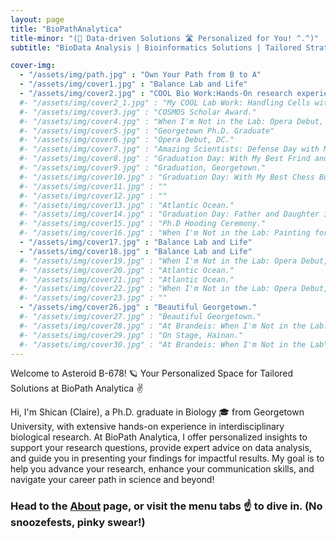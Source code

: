 ```yaml
---
layout: page
title: "BioPathAnalytica"
title-minor: "(🧬 Data-driven Solutions 🛣 Personalized for You! ^.^)"
subtitle: "BioData Analysis | Bioinformatics Solutions | Tailored Strategy to Empower Your Communication with PIs, Collaborators, and Yourself"

cover-img:
  - "/assets/img/path.jpg" : "Own Your Path from B to A"
  - "/assets/img/cover1.jpg" : "Balance Lab and Life"
  - "/assets/img/cover2.jpg" : "COOL Bio Work:Hands-On research experience"
  #- "/assets/img/cover2_1.jpg" : "My COOL Lab Work: Handling Cells with Liquid Nitrogen"
  #- "/assets/img/cover3.jpg" : "COSMOS Scholar Award."
  #- "/assets/img/cover4.jpg" : "When I'm Not in the Lab: Opera Debut, DC."
  #- "/assets/img/cover5.jpg" : "Georgetown Ph.D. Graduate"
  #- "/assets/img/cover6.jpg" : "Opera Debut, DC."
  #- "/assets/img/cover7.jpg" : "Amazing Scientists: Defense Day with My Multidisciplinary Committee at Georgetown"
  #- "/assets/img/cover8.jpg" : "Graduation Day: With My Best Frind and Colleague."
  #- "/assets/img/cover9.jpg" : "Graduation, Georgetown."
  #- "/assets/img/cover10.jpg" : "Graduation Day: With My Best Chess Buddy at Georgetown."
  #- "/assets/img/cover11.jpg" : ""
  #- "/assets/img/cover12.jpg" : ""
  #- "/assets/img/cover13.jpg" : "Atlantic Ocean."
  #- "/assets/img/cover14.jpg" : "Graduation Day: Father and Daughter in Front of Georgetown."
  #- "/assets/img/cover15.jpg" : "Ph.D Hooding Ceremony."
  #- "/assets/img/cover16.jpg" : "When I'm Not in the Lab: Painting for Fun."
  - "/assets/img/cover17.jpg" : "Balance Lab and Life"
  - "/assets/img/cover18.jpg" : "Balance Lab and Life"
  #- "/assets/img/cover19.jpg" : "When I'm Not in the Lab: Opera Debut, DC."
  #- "/assets/img/cover20.jpg" : "Atlantic Ocean."
  #- "/assets/img/cover21.jpg" : "Atlantic Ocean."
  #- "/assets/img/cover22.jpg" : "When I'm Not in the Lab: Opera Debut, DC."
  #- "/assets/img/cover23.jpg" : ""
  - "/assets/img/cover26.jpg" : "Beautiful Georgetown."
  #- "/assets/img/cover27.jpg" : "Beautiful Georgetown."
  #- "/assets/img/cover28.jpg" : "At Brandeis: When I'm Not in the Lab."
  #- "/assets/img/cover29.jpg" : "On Stage, Hainan."
  #- "/assets/img/cover30.jpg" : "At Brandeis: When I'm Not in the Lab"
---
```

Welcome to Asteroid B-678! 🪐
Your Personalized Space for Tailored Solutions at BioPath Analytica ✌️

Hi, I'm Shican (Claire), a Ph.D. graduate in Biology 🎓 from Georgetown University, with extensive hands-on experience in interdisciplinary biological research. At BioPath Analytica, I offer personalized insights to support your research questions, provide expert advice on data analysis, and guide you in presenting your findings for impactful results. My goal is to help you advance your research, enhance your communication skills, and navigate your career path in science and beyond!

### Head to the [**About**](about) page, or visit the **menu tabs ☝️** to dive in. (No snoozefests, pinky swear!)
